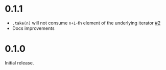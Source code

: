# 0.1.1

- `.take(n)` will not consume `n+1`-th element of the underlying iterator [#2](https://github.com/jDomantas/internal-iterator/pull/2)
- Docs improvements

# 0.1.0

Initial release.
